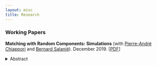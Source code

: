 ```yaml
---
layout: misc
title: Research
---
```


### Working Papers


**Matching with Random Components: Simulations** (with <a target="_blank" rel="noopener noreferrer" href="http://www.columbia.edu/~pc2167/">Pierre-André Chiappori</a> and [Bernard Salanié](http://bsalanie.com/)). December 2019. \[[PDF](https://dlinh-n.github.io/f/wp/CNSdraftDec10final.pdf)\]
<details> 
 <summary> Abstract </summary>
 <br>
 Several recent papers have analyzed matching markets under the dual assumption of perfectly transferable utility and a separable joint surplus. Separability rules out any contribution to the joint surplus of a match of interactions between characteristics of partners that are unobserved by the analyst. Since it may be unrealistic in some settings, we explore the consequences of mistakenly imposing it. We find that the biases that result from this misspecification grow slowly with the magnitude of the contribution of the interaction terms. In particular, the estimated complementarities in the Choo and Siow (2006) model are remarkably robust to the inclusion of interaction terms.
</details>
